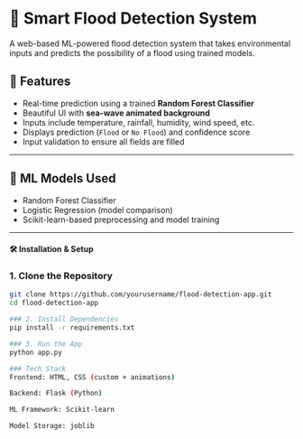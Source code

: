 # 🌊 Smart Flood Detection System
A web-based ML-powered flood detection system that takes environmental inputs and predicts the possibility of a flood using trained models.

## 🚀 Features
- Real-time prediction using a trained **Random Forest Classifier**
- Beautiful UI with **sea-wave animated background**
- Inputs include temperature, rainfall, humidity, wind speed, etc.
- Displays prediction (`Flood` or `No Flood`) and confidence score
- Input validation to ensure all fields are filled

---

## 🧠 ML Models Used
- Random Forest Classifier
- Logistic Regression (model comparison)
- Scikit-learn-based preprocessing and model training

---

#### 🛠 Installation & Setup

### 1. Clone the Repository

```bash
git clone https://github.com/yourusername/flood-detection-app.git
cd flood-detection-app

### 2. Install Dependencies
pip install -r requirements.txt

### 3. Run the App
python app.py

### Tech Stack
Frontend: HTML, CSS (custom + animations)

Backend: Flask (Python)

ML Framework: Scikit-learn

Model Storage: joblib

